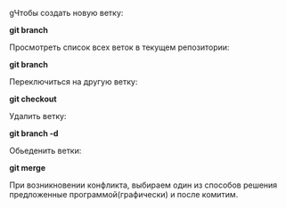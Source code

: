 gЧтобы создать новую ветку:

**git branch <branch-name>**

Просмотреть список всех веток в текущем репозитории:

**git branch**

Переключиться на другую ветку:

**git checkout <branch-name>**

Удалить ветку:

**git branch -d <branch-name>**

Обьеденить ветки:

**git merge**

При возникновении конфликта, выбираем один из способов решения предложенные программой(графически) и после комитим.